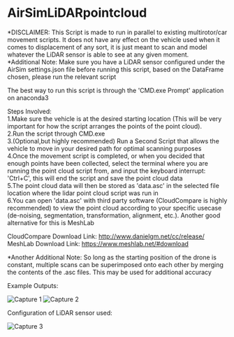 # AirSimLiDARpointcloud

*DISCLAIMER: This Script is made to run in parallel to existing multirotor/car movement scripts. It does not have any effect on the vehicle used when it comes to displacement of any sort, it is just meant to scan and model whatever the LiDAR sensor is able to see at any given moment.<br /> 
*Additional Note: Make sure you have a LiDAR sensor configured under the AirSim settings.json file before running this script, based on the DataFrame chosen, please run the relevant script<br />  

The best way to run this script is through the 'CMD.exe Prompt' application on anaconda3<br /> 

Steps Involved:<br /> 
1.Make sure the vehicle is at the desired starting location (This will be very important for how the script arranges the points of the point cloud).<br /> 
2.Run the script through CMD.exe<br /> 
3.(Optional,but highly recommended) Run a Second Script that allows the vehicle to move in your desired path for optimal scanning purposes<br /> 
4.Once the movement script is completed, or when you decided that enough points have been collected, select the terminal where you are running the point cloud script from, and input the keyboard interrupt: 'Ctrl+C', this will end the script and save the point cloud data<br /> 
5.The point cloud data will then be stored as 'data.asc' in the selected file location where the lidar point cloud script was run in<br /> 
6.You can open 'data.asc' with third party software (CloudCompare is highly recommended) to view the point cloud according to your specific usecase (de-noising, segmentation, transformation, alignment, etc.). Another good alternative for this is MeshLab<br /> 

CloudCompare Download Link: http://www.danielgm.net/cc/release/<br /> 
MeshLab Download Link: https://www.meshlab.net/#download<br /> 

*Another Additional Note: So long as the starting position of the drone is constant, multiple scans can be superimposed onto each other by merging the contents of the .asc files. This may be used for additional accuracy<br />

Example Outputs:

![Capture 1](https://user-images.githubusercontent.com/44498143/110518904-affa2700-8147-11eb-9b53-ac47e56a1c8d.PNG)
![Capture 2](https://user-images.githubusercontent.com/44498143/110518912-b2f51780-8147-11eb-992e-c09fd336abd8.PNG)

Configuration of LiDAR sensor used:

![Capture 3](https://user-images.githubusercontent.com/44498143/110519310-1da65300-8148-11eb-9fc8-e1593f6430ec.PNG)
